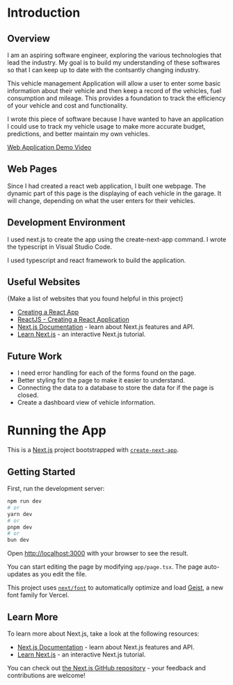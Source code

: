 # Introduction
## Overview
I am an aspiring software engineer, exploring the various technologies that lead the industry. My goal is to build my understanding of these softwares so that I can keep up to date with the contsantly changing industry.

This vehicle management Application will allow a user to enter some basic information about their vehicle and then keep a record of the vehicles, fuel consumption and mileage. This provides a foundation to track the efficiency of your vehicle and cost and functionality.

I wrote this piece of software because I have wanted to have an application I could use to track my vehicle usage to make more accurate budget, predictions, and better maintain my own vehicles.

[Web Application Demo Video](https://youtu.be/pTDGcUYPVUM)

## Web Pages

Since I had created a react web application, I built one webpage. The dynamic part of this page is the displaying of each vehicle in the garage. It will change, depending on what the user enters for their vehicles.

## Development Environment

I used next.js to create the app using the create-next-app command. I wrote the typescript in Visual Studio Code.

I used typescript and react framework to build the application.

## Useful Websites

{Make a list of websites that you found helpful in this project}
* [Creating a React App](https://react.dev/learn/creating-a-react-app)
* [ReactJS - Creating a React Application](https://www.tutorialspoint.com/reactjs/reactjs_creating_application.htm)
* [Next.js Documentation](https://nextjs.org/docs) - learn about Next.js features and API.
* [Learn Next.js](https://nextjs.org/learn) - an interactive Next.js tutorial.

## Future Work

* I need error handling for each of the forms found on the page.
* Better styling for the page to make it easier to understand.
* Connecting the data to a database to store the data for if the page is closed.
* Create a dashboard view of vehicle information.

# Running the App
This is a [Next.js](https://nextjs.org) project bootstrapped with [`create-next-app`](https://nextjs.org/docs/app/api-reference/cli/create-next-app).

## Getting Started

First, run the development server:

```bash
npm run dev
# or
yarn dev
# or
pnpm dev
# or
bun dev
```

Open [http://localhost:3000](http://localhost:3000) with your browser to see the result.

You can start editing the page by modifying `app/page.tsx`. The page auto-updates as you edit the file.

This project uses [`next/font`](https://nextjs.org/docs/app/building-your-application/optimizing/fonts) to automatically optimize and load [Geist](https://vercel.com/font), a new font family for Vercel.

## Learn More

To learn more about Next.js, take a look at the following resources:

- [Next.js Documentation](https://nextjs.org/docs) - learn about Next.js features and API.
- [Learn Next.js](https://nextjs.org/learn) - an interactive Next.js tutorial.

You can check out [the Next.js GitHub repository](https://github.com/vercel/next.js) - your feedback and contributions are welcome!
